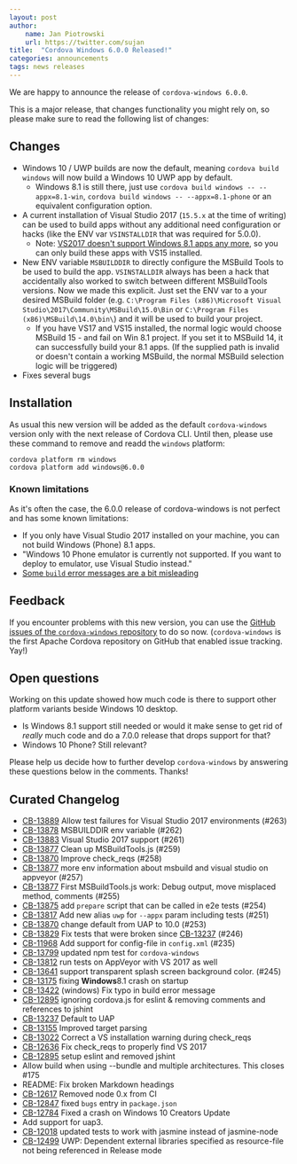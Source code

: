 ```yaml
---
layout: post
author:
    name: Jan Piotrowski
    url: https://twitter.com/sujan
title:  "Cordova Windows 6.0.0 Released!"
categories: announcements
tags: news releases
---
```


We are happy to announce the release of `cordova-windows 6.0.0`. 

This is a major release, that changes functionality you might rely on, so please make sure to read the following list of changes:

## Changes

- Windows 10 / UWP builds are now the default, meaning `cordova build windows` will now build a Windows 10 UWP app by default. 
    * Windows 8.1 is still there, just use `cordova build windows -- --appx=8.1-win`, `cordova build windows -- --appx=8.1-phone` or an equivalent configuration option.
- A current installation of Visual Studio 2017 (`15.5.x` at the time of writing) can be used to build apps without any additional need configuration or hacks (like the ENV var `VSINSTALLDIR` that was required for 5.0.0).
    * Note: [VS2017 doesn't support Windows 8.1 apps any more](https://docs.microsoft.com/en-us/visualstudio/productinfo/vs2017-compatibility-vs#windows-store-and-windows-phone-apps), so you can only build these apps with VS15 installed.
- New ENV variable `MSBUILDDIR` to directly configure the MSBuild Tools to be used to build the app. `VSINSTALLDIR` always has been a hack that accidentally also worked to switch between different MSBuildTools versions. Now we made this explicit. Just set the ENV var to a your desired MSBuild folder (e.g. `C:\Program Files (x86)\Microsoft Visual Studio\2017\Community\MSBuild\15.0\Bin` or `C:\Program Files (x86)\MSBuild\14.0\bin\`) and it will be used to build your project. 
    * If you have VS17 and VS15 installed, the normal logic would choose MSBuild 15 - and fail on Win 8.1 project. If you set it to MSBuild 14, it can successfully build your 8.1 apps. (If the supplied path is invalid or doesn't contain a working MSBuild, the normal MSBuild selection logic will be triggered)
- Fixes several bugs

## Installation

As usual this new version will be added as the default `cordova-windows` version only with the next release of Cordova CLI. Until then, please use these command to remove and readd the `windows` platform:

```
cordova platform rm windows
cordova platform add windows@6.0.0
```    

### Known limitations

As it's often the case, the 6.0.0 release of cordova-windows is not perfect and has some known limitations:

- If you only have Visual Studio 2017 installed on your machine, you can not build Windows (Phone) 8.1 apps.
- "Windows 10 Phone emulator is currently not supported. If you want to deploy to emulator, use Visual Studio instead."
- [Some `build` error messages are a bit misleading](https://github.com/apache/cordova-windows/issues/266)

## Feedback

If you encounter problems with this new version, you can use the [GitHub issues of the `cordova-windows` repository](https://github.com/apache/cordova-windows/issues) to do so now. (`cordova-windows` is the first Apache Cordova repository on GitHub that enabled issue tracking. Yay!)

## Open questions

Working on this update showed how much code is there to support other platform variants beside Windows 10 desktop.

- Is Windows 8.1 support still needed or would it make sense to get rid of _really_ much code and do a 7.0.0 release that drops support for that?
- Windows 10 Phone? Still relevant?

Please help us decide how to further develop `cordova-windows` by answering these questions below in the comments. Thanks!

<!--more-->
## Curated Changelog

* [CB-13889](https://issues.apache.org/jira/browse/CB-13889) Allow test failures for Visual Studio 2017 environments (#263)
* [CB-13878](https://issues.apache.org/jira/browse/CB-13878) MSBUILDDIR env variable (#262)
* [CB-13883](https://issues.apache.org/jira/browse/CB-13883) Visual Studio 2017 support (#261)
* [CB-13877](https://issues.apache.org/jira/browse/CB-13877) Clean up MSBuildTools.js (#259)
* [CB-13870](https://issues.apache.org/jira/browse/CB-13870) Improve check_reqs (#258)
* [CB-13877](https://issues.apache.org/jira/browse/CB-13877) more env information about msbuild and visual studio on appveyor (#257)
* [CB-13877](https://issues.apache.org/jira/browse/CB-13877) First MSBuildTools.js work: Debug output, move misplaced method, comments (#255)
* [CB-13875](https://issues.apache.org/jira/browse/CB-13875) add `prepare` script that can be called in e2e tests (#254)
* [CB-13817](https://issues.apache.org/jira/browse/CB-13817) Add new alias `uwp` for `--appx` param including tests (#251)
* [CB-13870](https://issues.apache.org/jira/browse/CB-13870) change default from UAP to 10.0 (#253)
* [CB-13829](https://issues.apache.org/jira/browse/CB-13829) Fix tests that were broken since [CB-13237](https://issues.apache.org/jira/browse/CB-13237) (#246)
* [CB-11968](https://issues.apache.org/jira/browse/CB-11968) Add support for config-file in `config.xml` (#235)
* [CB-13799](https://issues.apache.org/jira/browse/CB-13799) updated npm test for `cordova-windows`
* [CB-13812](https://issues.apache.org/jira/browse/CB-13812) run tests on AppVeyor with VS 2017 as well
* [CB-13641](https://issues.apache.org/jira/browse/CB-13641) support transparent splash screen background color. (#245)
* [CB-13175](https://issues.apache.org/jira/browse/CB-13175) fixing **Windows**8.1 crash on startup
* [CB-13422](https://issues.apache.org/jira/browse/CB-13422) (windows) Fix typo in build error message
* [CB-12895](https://issues.apache.org/jira/browse/CB-12895) ignoring cordova.js for eslint & removing comments and references to jshint
* [CB-13237](https://issues.apache.org/jira/browse/CB-13237) Default to UAP
* [CB-13155](https://issues.apache.org/jira/browse/CB-13155) Improved target parsing
* [CB-13022](https://issues.apache.org/jira/browse/CB-13022) Correct a VS installation warning during check_reqs
* [CB-12636](https://issues.apache.org/jira/browse/CB-12636) Fix check_reqs to properly find VS 2017
* [CB-12895](https://issues.apache.org/jira/browse/CB-12895) setup eslint and removed jshint
* Allow build when using --bundle and multiple architectures. This closes #175
* README: Fix broken Markdown headings
* [CB-12617](https://issues.apache.org/jira/browse/CB-12617) Removed node 0.x from CI
* [CB-12847](https://issues.apache.org/jira/browse/CB-12847) fixed `bugs` entry in `package.json`
* [CB-12784](https://issues.apache.org/jira/browse/CB-12784) Fixed a crash on Windows 10 Creators Update
* Add support for uap3.
* [CB-12018](https://issues.apache.org/jira/browse/CB-12018) updated tests to work with jasmine instead of jasmine-node
* [CB-12499](https://issues.apache.org/jira/browse/CB-12499) UWP: Dependent external libraries specified as resource-file not being referenced in Release mode
